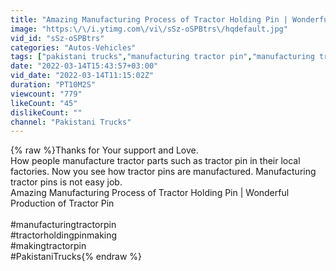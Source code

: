 ```yaml
---
title: "Amazing Manufacturing Process of Tractor Holding Pin | Wonderful Production of Tractor Pin"
image: "https:\/\/i.ytimg.com\/vi\/sSz-oSPBtrs\/hqdefault.jpg"
vid_id: "sSz-oSPBtrs"
categories: "Autos-Vehicles"
tags: ["pakistani trucks","manufacturing tractor pin","manufacturing tractor holding pin"]
date: "2022-03-14T15:43:57+03:00"
vid_date: "2022-03-14T11:15:02Z"
duration: "PT10M2S"
viewcount: "779"
likeCount: "45"
dislikeCount: ""
channel: "Pakistani Trucks"
---
```

{% raw %}Thanks for Your support and Love. <br />How people manufacture tractor parts such as tractor pin in their local factories. Now you see how tractor pins are manufactured. Manufacturing tractor pins is not easy job.<br />Amazing Manufacturing Process of Tractor Holding Pin | Wonderful Production of Tractor Pin<br /><br />#manufacturingtractorpin<br />#tractorholdingpinmaking<br />#makingtractorpin<br />#PakistaniTrucks{% endraw %}
